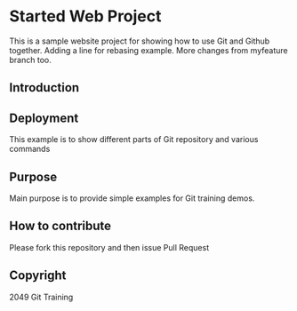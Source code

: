 # Started Web Project

This is a sample website project for showing how to use Git and Github together. Adding a line for rebasing example. More changes from myfeature branch too.

## Introduction

## Deployment 

This example is to show different parts of Git repository and various commands

## Purpose

Main purpose is to provide simple examples for Git training demos.

## How to contribute

Please fork this repository and then issue Pull Request

## Copyright

2049 Git Training
